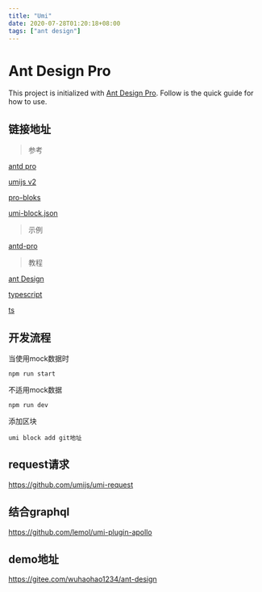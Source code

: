 ```yaml
---
title: "Umi"
date: 2020-07-28T01:20:18+08:00
tags: ["ant design"]
---
```


# Ant Design Pro

This project is initialized with [Ant Design Pro](https://pro.ant.design). Follow is the quick guide for how to use.

## 链接地址

> 参考

[antd pro](https://pro.ant.design/)

[umijs v2](https://v2.umijs.org/)

[pro-bloks](https://gitee.com/ant-design/pro-blocks)

[umi-block.json](https://gitee.com/ant-design/pro-blocks/blob/master/umi-block.json)

> 示例

[antd-pro](https://preview.pro.ant.design/dashboard/analysis)

> 教程

[ant Design](https://www.yuque.com/ant-design/course)

[typescript](https://www.yuque.com/ant-design/course/typescript)

[ts](https://xie.infoq.cn/article/fcac0b4cad47bb74c898b2b0d)

## 开发流程

当使用mock数据时

`npm run start`

不适用mock数据

`npm run dev`

添加区块

`umi block add git地址`

## request请求

https://github.com/umijs/umi-request

## 结合graphql

https://github.com/lemol/umi-plugin-apollo

## demo地址

https://gitee.com/wuhaohao1234/ant-design

